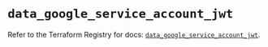 # `data_google_service_account_jwt`

Refer to the Terraform Registry for docs: [`data_google_service_account_jwt`](https://registry.terraform.io/providers/hashicorp/google/6.14.1/docs/data-sources/service_account_jwt).

